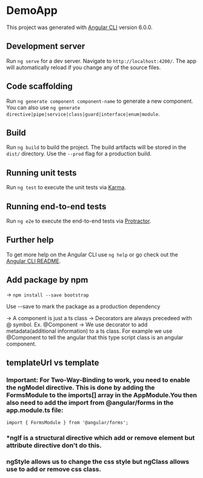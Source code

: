 # DemoApp

This project was generated with [Angular CLI](https://github.com/angular/angular-cli) version 6.0.0.

## Development server

Run `ng serve` for a dev server. Navigate to `http://localhost:4200/`. The app will automatically reload if you change any of the source files.

## Code scaffolding

Run `ng generate component component-name` to generate a new component. You can also use `ng generate directive|pipe|service|class|guard|interface|enum|module`.

## Build

Run `ng build` to build the project. The build artifacts will be stored in the `dist/` directory. Use the `--prod` flag for a production build.

## Running unit tests

Run `ng test` to execute the unit tests via [Karma](https://karma-runner.github.io).

## Running end-to-end tests

Run `ng e2e` to execute the end-to-end tests via [Protractor](http://www.protractortest.org/).

## Further help

To get more help on the Angular CLI use `ng help` or go check out the [Angular CLI README](https://github.com/angular/angular-cli/blob/master/README.md).

## Add package by npm
-> `npm install --save bootstrap`

Use --save to mark the package as a production dependency 

-> A component is just a ts class
-> Decorators are always precedeed with @ symbol. Ex. @Component
-> We use decorator to add metadata(additional information) to a ts class. For example we use @Component to tell the angular that this type script class is an angular component. 

## templateUrl vs template

### Important: For Two-Way-Binding to work, you need to enable the ngModel  directive. This is done by adding the FormsModule  to the imports[]  array in the AppModule.You then also need to add the import from @angular/forms  in the app.module.ts file:
```
import { FormsModule } from '@angular/forms'; 
```

### *ngIf is a structural directive which add or remove element but attribute directive don't do this. 

### ngStyle allows us to change the css style but ngClass allows use to add or remove css class.
